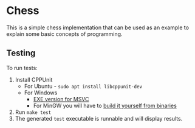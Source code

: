 # Chess

This is a simple chess implementation that can be used as an example to explain some basic concepts of programming.

## Testing

To run tests:
1. Install CPPUnit 
    - For Ubuntu - `sudo apt install libcppunit-dev`
    - For Windows
        - [EXE version for MSVC](https://sourceforge.net/projects/cppunit-msvc/files/)
        - For MinGW you will have to [build it yourself from binaries](https://stackoverflow.com/questions/27827307/cppunit-with-windowsmingw)
2. Run `make test`
3. The generated `test` executable is runnable and will display results. 
